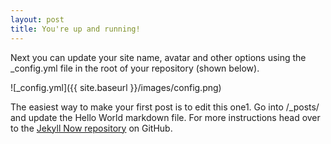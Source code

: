 ```yaml
---
layout: post
title: You're up and running!
---
```


Next you can update your site name, avatar and other options using the _config.yml file in the root of your repository (shown below).

![_config.yml]({{ site.baseurl }}/images/config.png)

The easiest way to make your first post is to edit this one1. Go into /_posts/ and update the Hello World markdown file. For more instructions head over to the [Jekyll Now repository](https://github.com/barryclark/jekyll-now) on GitHub.

